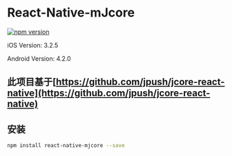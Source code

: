 # React-Native-mJcore

[![npm version](https://badge.fury.io/js/react-native-mjcore.svg)](https://badge.fury.io/js/react-native-mjcore)

iOS Version: 3.2.5

Android Version: 4.2.0

## 此项目基于[https://github.com/jpush/jcore-react-native](https://github.com/jpush/jcore-react-native)

## 安装

```sh
npm install react-native-mjcore --save
```
